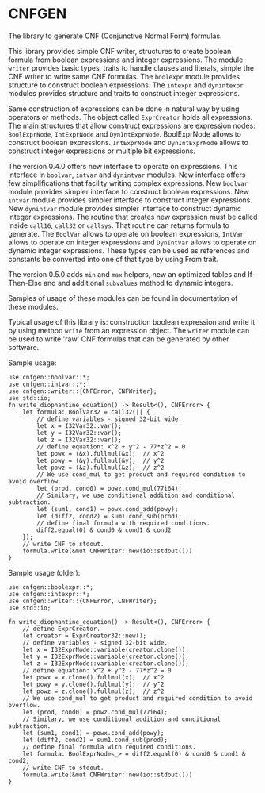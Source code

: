 # CNFGEN

The library to generate CNF (Conjunctive Normal Form) formulas.

This library provides simple CNF writer, structures to create boolean formula from
boolean expressions and integer expressions. The module `writer` provides
basic types, traits to handle clauses and literals, simple the CNF writer to write
same CNF formulas. The `boolexpr` module provides structure to construct boolean
expressions. The `intexpr` and `dynintexpr` modules provides structure and traits to
construct integer expressions.

Same construction of expressions can be done in natural way by using operators or
methods. The object called `ExprCreator` holds all expressions. The main structures
that allow construct expressions are expression nodes: `BoolExprNode`, `IntExprNode`
and `DynIntExprNode`. BoolExprNode allows to construct boolean expressions.
`IntExprNode` and `DynIntExprNode` allows to construct integer expressions or multiple
bit expressions.

The version 0.4.0 offers new interface to operate on expressions.
This interface in `boolvar`, `intvar` and `dynintvar` modules. New interface offers
few simplifications that facility writing complex expressions.
New `boolvar` module provides simpler interface to construct boolean expressions.
New `intvar` module provides simpler interface to construct integer expressions.
New `dynintvar` module provides simpler interface to construct dynamic integer expressions.
The routine that creates new expression must be called inside `call16`, `call32` or `callsys`.
That routine can returns formula to generate. The `BoolVar` allows to operate on boolean
expressions, `IntVar` allows to operate on integer expressions and `DynIntVar` allows to
operate on dynamic integer expressions. These types can be used as references and
constants be converted into one of that type by using From trait.

The version 0.5.0 adds `min` and `max` helpers, new an optimized tables and If-Then-Else and
and additional `subvalues` method to dynamic integers.

Samples of usage of these modules can be found in documentation of these modules.

Typical usage of this library is: construction boolean expression and write it by using
method `write` from an expression object. The `writer` module can be used to write
'raw' CNF formulas that can be generated by other software.

Sample usage:

```
use cnfgen::boolvar::*;
use cnfgen::intvar::*;
use cnfgen::writer::{CNFError, CNFWriter};
use std::io;
fn write_diophantine_equation() -> Result<(), CNFError> {
    let formula: BoolVar32 = call32(|| {
        // define variables - signed 32-bit wide.
        let x = I32Var32::var();
        let y = I32Var32::var();
        let z = I32Var32::var();
        // define equation: x^2 + y^2 - 77*z^2 = 0
        let powx = (&x).fullmul(&x);  // x^2
        let powy = (&y).fullmul(&y);  // y^2
        let powz = (&z).fullmul(&z);  // z^2
        // We use cond_mul to get product and required condition to avoid overflow.
        let (prod, cond0) = powz.cond_mul(77i64);
        // Similary, we use conditional addition and conditional subtraction.
        let (sum1, cond1) = powx.cond_add(powy);
        let (diff2, cond2) = sum1.cond_sub(prod);
        // define final formula with required conditions.
        diff2.equal(0) & cond0 & cond1 & cond2
    });
    // write CNF to stdout.
    formula.write(&mut CNFWriter::new(io::stdout()))
}
```

Sample usage (older):

```
use cnfgen::boolexpr::*;
use cnfgen::intexpr::*;
use cnfgen::writer::{CNFError, CNFWriter};
use std::io;

fn write_diophantine_equation() -> Result<(), CNFError> {
    // define ExprCreator.
    let creator = ExprCreator32::new();
    // define variables - signed 32-bit wide.
    let x = I32ExprNode::variable(creator.clone());
    let y = I32ExprNode::variable(creator.clone());
    let z = I32ExprNode::variable(creator.clone());
    // define equation: x^2 + y^2 - 77*z^2 = 0
    let powx = x.clone().fullmul(x);  // x^2
    let powy = y.clone().fullmul(y);  // y^2
    let powz = z.clone().fullmul(z);  // z^2
    // We use cond_mul to get product and required condition to avoid overflow.
    let (prod, cond0) = powz.cond_mul(77i64);
    // Similary, we use conditional addition and conditional subtraction.
    let (sum1, cond1) = powx.cond_add(powy);
    let (diff2, cond2) = sum1.cond_sub(prod);
    // define final formula with required conditions.
    let formula: BoolExprNode<_> = diff2.equal(0) & cond0 & cond1 & cond2;
    // write CNF to stdout.
    formula.write(&mut CNFWriter::new(io::stdout()))
}
```
